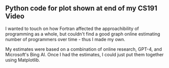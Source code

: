 ## Python code for plot shown at end of my CS191 Video

I wanted to touch on how Fortran affected the approachibility of programming as a whole, but couldn't find a good graph online estimating number of programmers over time - thus I made my own.

My estimates were based on a combination of online research, GPT-4, and Microsoft's Bing AI. Once I had the estimates, I could just put them together using Matplotlib.


